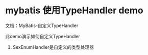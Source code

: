 # mybatis 使用TypeHandler demo
文档：MyBatis-自定义TypeHandler

此demo演示如何自定义TypeHandler
1. SexEnumHandler是自定义的类型处理器
